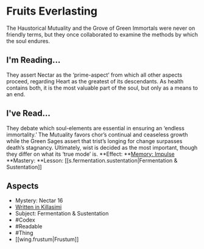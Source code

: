 # Fruits Everlasting
The Haustorical Mutuality and the Grove of Green Immortals were never on friendly terms, but they once collaborated to examine the methods by which the soul endures.
## I'm Reading...
They assert Nectar as the ‘prime-aspect’ from which all other aspects proceed, regarding Heart as the greatest of its descendants. As health contains both, it is the most valuable part of the soul, but only as a means to an end.
## I've Read...
They debate which soul-elements are essential in ensuring an ‘endless immortality.’ The Mutuality favors chor’s continual and ceaseless growth while the Green Sages assert that trist’s longing for change surpasses death’s stagnancy. Ultimately, wist is decided as the most important, though they differ on what its ‘true mode’ is.
**Effect: **[Memory: Impulse](https://uadaf.theevilroot.xyz/rowenarium/element/mem.impulse)
**Mastery: **Lesson: [[s.fermentation.sustentation|Fermentation & Sustentation]]
## Aspects
- Mystery: Nectar 16
- [Written in Killasimi](https://uadaf.theevilroot.xyz/rowenarium/element/w.killasimi)
- Subject: Fermentation & Sustentation
- #Codex
- #Readable
- #Thing
- [[wing.frustum|Frustum]]